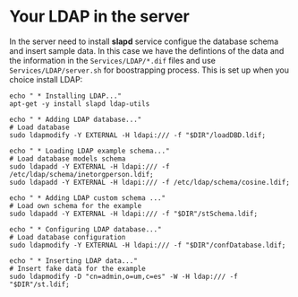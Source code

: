 # Your LDAP in the server

In the server need to install **slapd** service configue the database schema and insert sample data. In this case we have the defintions of the data and the information in the `Services/LDAP/*.dif` files and use `Services/LDAP/server.sh` for boostrapping process. This is set up when you choice install LDAP:

```
echo " * Installing LDAP..."
apt-get -y install slapd ldap-utils

echo " * Adding LDAP database..."
# Load database
sudo ldapmodify -Y EXTERNAL -H ldapi:/// -f "$DIR"/loadDBD.ldif;

echo " * Loading LDAP example schema..."
# Load database models schema
sudo ldapadd -Y EXTERNAL -H ldapi:/// -f /etc/ldap/schema/inetorgperson.ldif;
sudo ldapadd -Y EXTERNAL -H ldapi:/// -f /etc/ldap/schema/cosine.ldif;

echo " * Adding LDAP custom schema ..."
# Load own schema for the example
sudo ldapadd -Y EXTERNAL -H ldapi:/// -f "$DIR"/stSchema.ldif;

echo " * Configuring LDAP database..."
# Load database configuration
sudo ldapmodify -Y EXTERNAL -H ldapi:/// -f "$DIR"/confDatabase.ldif;

echo " * Inserting LDAP data..."
# Insert fake data for the example
sudo ldapmodify -D "cn=admin,o=um,c=es" -W -H ldap:/// -f "$DIR"/st.ldif;
